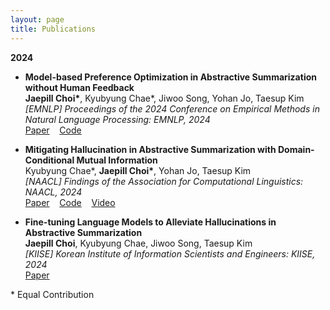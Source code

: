 ```yaml
---
layout: page
title: Publications
---
```


<!-- You can also browse my <a href="https://scholar.google.com/citations?hl=ko&user=jJNFoJUAAAAJ" target="_blank">Google Scholar profile</a>.
<br /> -->

**2024**

- **Model-based Preference Optimization in Abstractive Summarization without Human Feedback**  
  **Jaepill Choi\***, Kyubyung Chae\*, Jiwoo Song, Yohan Jo, Taesup Kim  
  *\[EMNLP\] Proceedings of the 2024 Conference on Empirical Methods in Natural Language Processing: EMNLP, 2024*  
  <a href="https://aclanthology.org/2024.emnlp-main.1048/" target="_blank">Paper</a>
  &nbsp;&nbsp;
  <a href="https://github.com/cjaep/MPO" target="_blank">Code</a>

- **Mitigating Hallucination in Abstractive Summarization with Domain-Conditional Mutual Information**  
  Kyubyung Chae\*, **Jaepill Choi\***, Yohan Jo, Taesup Kim  
  *\[NAACL\] Findings of the Association for Computational Linguistics: NAACL, 2024*  
  <a href="https://aclanthology.org/2024.findings-naacl.117/" target="_blank">Paper</a>
  &nbsp;&nbsp;
  <a href="https://github.com/qqplot/dcpmi" target="_blank">Code</a>
  &nbsp;&nbsp;
  <a href="https://youtu.be/j9MqhSnyIVo" target="_blank">Video</a>
  <!-- [Paper](https://arxiv.org/abs/2404.09480){: .btn .btn--primary}
  [Code](https://github.com/qqplot/dcpmi){: .btn .btn--primary} -->

- **Fine-tuning Language Models to Alleviate Hallucinations in Abstractive Summarization**  
  **Jaepill Choi**, Kyubyung Chae, Jiwoo Song, Taesup Kim  
  *\[KIISE\] Korean Institute of Information Scientists and Engineers: KIISE, 2024*  
  <a href="https://www.dbpia.co.kr/journal/articleDetail?nodeId=NODE11862029" target="_blank">Paper</a>
  <!-- <a href="https://drive.google.com/file/d/1ECivbzXfoasR6r474LtbHAU_94sSciSS/view?usp=drive_link" target="_blank">Paper</a> -->

\* Equal Contribution